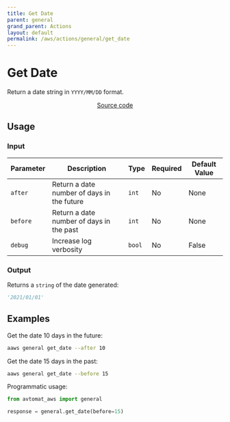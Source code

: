```yaml
---
title: Get Date
parent: general
grand_parent: Actions
layout: default
permalink: /aws/actions/general/get_date
---
```


# Get Date

Return a date string in `YYYY/MM/DD` format.<br/>

<p align="center">
   <a href="https://github.com/avtomat-hub/avtomat-aws/tree/main/avtomat_aws/general/get_date.py">Source code</a>
</p>

## Usage

### Input

| Parameter       | Description                                           | Type     | Required     | Default Value   |
|-----------------|-------------------------------------------------------|----------|--------------|-----------------|
| `after`         | Return a date number of days in the future            | `int`    | No           | None            |
| `before`        | Return a date number of days in the past              | `int`    | No           | None            |
| `debug`         | Increase log verbosity                                | `bool`   | No           | False           |

### Output

Returns a `string` of the date generated:

```python
'2021/01/01'
```

## Examples

Get the date 10 days in the future:

```bash
aaws general get_date --after 10
```

Get the date 15 days in the past:

```bash
aaws general get_date --before 15
```

Programmatic usage:

```python
from avtomat_aws import general

response = general.get_date(before=15)
```
